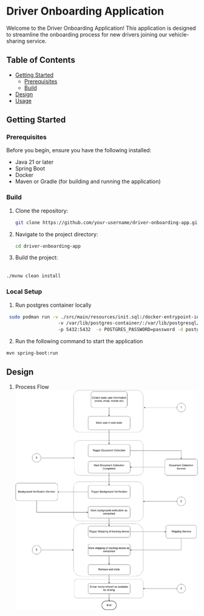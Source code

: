 # Driver Onboarding Application

Welcome to the Driver Onboarding Application! This application is designed to streamline the onboarding process for new drivers joining our vehicle-sharing service.

## Table of Contents

- [Getting Started](#getting-started)
    - [Prerequisites](#prerequisites)
    - [Build](#build)
- [Design](#design)
- [Usage](#usage)


## Getting Started

### Prerequisites

Before you begin, ensure you have the following installed:

- Java 21 or later
- Spring Boot
- Docker
- Maven or Gradle (for building and running the application)

### Build

1. Clone the repository:

   ```bash
   git clone https://github.com/your-username/driver-onboarding-app.git
    ```
2. Navigate to the project directory:

    ```bash
    cd driver-onboarding-app
    ```
3. Build the project:

```bash

./mvnw clean install
```

### Local Setup

1. Run postgres container locally

```bash
 sudo podman run -v ./src/main/resources/init.sql:/docker-entrypoint-initdb.d/data.sql 
                   -v /var/lib/postgres-container/:/var/lib/postgresql/data
                   -p 5432:5432  -e POSTGRES_PASSWORD=password -d postgres
```

2. Run the following command to start the application

```bash
mvn spring-boot:run
```


## Design

1. Process Flow
![Process flow](./docs/Process%20Diagram.png)

